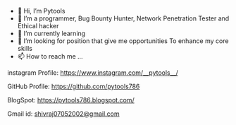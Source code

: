 - 👋 Hi, I’m Pytools
- 👀 I’m a programmer, Bug Bounty Hunter, Network Penetration Tester and Ethical hacker
- 🌱 I’m currently learning 
- 💞️ I’m looking for position that give me opportunities To enhance my core skills
- 📫 How to reach me ...


instagram Profile: https://www.instagram.com/__pytools__/

GitHub Profile: https://github.com/pytools786

BlogSpot: https://pytools786.blogspot.com/

Gmail id: shivraj07052002@gmail.com

